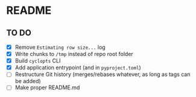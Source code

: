 # README

## TO DO

- [x] Remove `Estimating row size...` log
- [x] Write chunks to `/tmp` instead of repo root folder
- [x] Build `cyclopts` CLI
- [x] Add application entrypoint (and in `pyproject.toml`)
- [ ] Restructure Git history (merges/rebases whatever, as long as tags can be added)
- [ ] Make proper README.md
